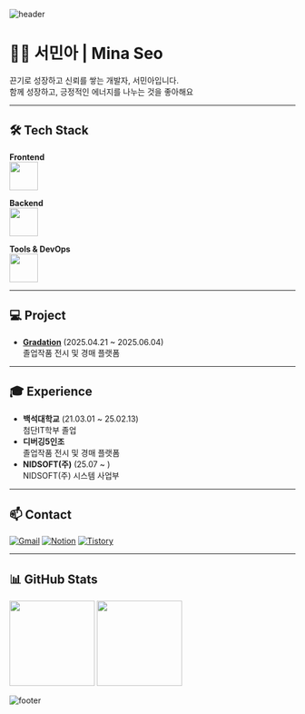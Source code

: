 ![header](https://capsule-render.vercel.app/api?type=waving&height=200&text=Mina%20Seo&fontSize=40&fontAlign=80&fontAlignY=40&color=gradient)

# 🙋‍♀️ 서민아 | Mina Seo

끈기로 성장하고 신뢰를 쌓는 개발자, 서민아입니다.  
함께 성장하고, 긍정적인 에너지를 나누는 것을 좋아해요

---

## 🛠️ Tech Stack

**Frontend**  
<img src="https://skillicons.dev/icons?i=html,css,js,ts,react" height="50"/>

**Backend**  
<img src="https://skillicons.dev/icons?i=java,spring,oracle" height="50"/>

**Tools & DevOps**  
<img src="https://skillicons.dev/icons?i=git,github,figma,aws" height="50"/>


---


## 💻 Project

- **[Gradation](https://github.com/debugging-five/gradation-back)** (2025.04.21 ~ 2025.06.04)  
  졸업작품 전시 및 경매 플랫폼


---


## 🎓 Experience

- **백석대학교** (21.03.01 ~ 25.02.13)  
  첨단IT학부 졸업
- **디버깅5인조**  
  졸업작품 전시 및 경매 플랫폼
- **NIDSOFT(주)** (25.07 ~ )  
  NIDSOFT(주) 시스템 사업부


---


## 📫 Contact

[![Gmail](https://img.shields.io/badge/Gmail-alsdk6761@gmail.com-D14836?style=flat-square&logo=Gmail&logoColor=white)](mailto:alsdk6761@gmail.com)
[![Notion](https://img.shields.io/badge/Notion-Portfolio-white?style=flat-square&logo=Notion)](https://www.notion.so/_-208103957e58803cbc98feee91011459)
[![Tistory](https://img.shields.io/badge/Tistory-Blog-black?style=flat-square&logo=Tistory)](https://mina-devlog.tistory.com/)



---


## 📊 GitHub Stats

<img src="https://github-readme-stats.vercel.app/api?username=alsdk1676&show_icons=true&theme=transparent" height="150"/>
<img src="https://github-readme-stats.vercel.app/api/top-langs/?username=alsdk1676&layout=compact" height="150"/>

![footer](https://capsule-render.vercel.app/api?type=waving&color=auto&height=120&section=footer)
